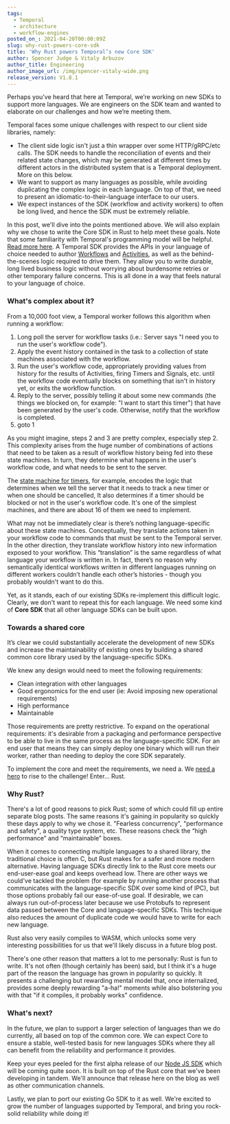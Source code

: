 ```yaml
---
tags:
  - Temporal
  - architecture
  - workflow-engines
posted_on_: 2021-04-20T00:00:09Z
slug: why-rust-powers-core-sdk
title: 'Why Rust powers Temporal’s new Core SDK'
author: Spencer Judge & Vitaly Arbuzov
author_title: Engineering
author_image_url: /img/spencer-vitaly-wide.png
release_version: V1.8.1
---
```


<!--truncate-->


Perhaps you’ve heard that here at Temporal, we’re working on new SDKs to support more languages. We are engineers on the SDK team and wanted to elaborate on our challenges and how we’re meeting them.

Temporal faces some unique challenges with respect to our client side libraries, namely:

* The client side logic isn't just a thin wrapper over some HTTP/gRPC/etc calls. The SDK needs to handle the reconciliation of events and their related state changes, which may be generated at different times by different actors in the distributed system that is a Temporal deployment. More on this below.
* We want to support as many languages as possible, while avoiding duplicating the complex logic in each language. On top of that, we need to present an idiomatic-to-their-language interface to our users.
* We expect instances of the SDK (workflow and activity workers) to often be long lived, and hence the SDK must be extremely reliable.

In this post, we'll dive into the points mentioned above. We will also explain why we chose to write the Core SDK in Rust to help meet these goals. Note that some familiarity with Temporal's programming model will be helpful. [Read more here](https://docs.temporal.io/docs/concept-overview). A Temporal SDK provides the APIs in your language of choice needed to author [Workflows](https://docs.temporal.io/docs/concept-workflows) and [Activities](https://docs.temporal.io/docs/concept-activities), as well as the behind-the-scenes logic required to drive them. They allow you to write durable, long lived business logic without worrying about burdensome retries or other temporary failure concerns. This is all done in a way that feels natural to your language of choice.

### What's complex about it?
From a 10,000 foot view, a Temporal worker follows this algorithm when running a workflow:

1. Long poll the server for workflow tasks (i.e.: Server says "I need you to run the user's workflow code").
2. Apply the event history contained in the task to a collection of state machines associated with the workflow.
3. Run the user's workflow code, appropriately providing values from history for the results of Activities, firing Timers and Signals, etc. until the workflow code eventually blocks on something that isn't in history yet, or exits the workflow function.
4. Reply to the server, possibly telling it about some new commands (the things we blocked on, for example: "I want to start this timer") that have been generated by the user's code. Otherwise, notify that the workflow is completed.
5. goto 1

As you might imagine, steps 2 and 3 are pretty complex, especially step 2. This complexity arises from the huge number of combinations of actions that need to be taken as a result of workflow history being fed into these state machines. In turn, they determine what happens in the user's workflow code, and what needs to be sent to the server.

The [state machine for timers](https://github.com/temporalio/sdk-core/blob/master/src/machines/timer_state_machine.rs), for example, encodes the logic that determines when we tell the server that it needs to track a new timer or when one should be cancelled, It also determines if a timer should be blocked or not in the user's workflow code. It's one of the simplest machines, and there are about 16 of them we need to implement.

What may not be immediately clear is there’s nothing language-specific about these state machines. Conceptually, they translate actions taken in your workflow code to commands that must be sent to the Temporal server. In the other direction, they translate workflow history into new information exposed to your workflow. This “translation” is the same regardless of what language your workflow is written in. In fact, there’s no reason why semantically identical workflows written in different languages running on different workers couldn’t handle each other’s histories - though you probably wouldn't want to do this.

Yet, as it stands, each of our existing SDKs re-implement this difficult logic. Clearly, we don't want to repeat this for each language. We need some kind of **Core SDK** that all other language SDKs can be built upon.

### Towards a shared core
It’s clear we could substantially accelerate the development of new SDKs and increase the maintainability of existing ones by building a shared common core library used by the language-specific SDKs.

We knew any design would need to meet the following requirements:

* Clean integration with other languages
* Good ergonomics for the end user (ie: Avoid imposing new operational requirements)
* High performance
* Maintainable

Those requirements are pretty restrictive. To expand on the operational requirements: it's desirable from a packaging and performance perspective to be able to live in the same process as the language-specific SDK. For an end user that means they can simply deploy one binary which will run their worker, rather than needing to deploy the core SDK separately.

To implement the core and meet the requirements, we need a. We [need a hero](https://youtu.be/bWcASV2sey0?t=56) to rise to the challenge! Enter... Rust.

### Why Rust?
There's a lot of good reasons to pick Rust; some of which could fill up entire separate blog posts. The same reasons it's gaining in popularity so quickly these days apply to why we chose it. "Fearless concurrency", "performance and safety", a quality type system, etc. These reasons check the “high performance” and “maintainable” boxes.

When it comes to connecting multiple languages to a shared library, the traditional choice is often C, but Rust makes for a safer and more modern alternative. Having language SDKs directly link to the Rust core meets our end-user-ease goal and keeps overhead low.
There are other ways we could've tackled the problem (for example by running another process that communicates with the language-specific SDK over some kind of IPC), but those options probably fail our ease-of-use goal. If desirable, we can always run out-of-process later because we use Protobufs to represent data passed between the Core and language-specific SDKs. This technique also reduces the amount of duplicate code we would have to write for each new language.

Rust also very easily compiles to WASM, which unlocks some very interesting possibilities for us that we'll likely discuss in a future blog post.

There's one other reason that matters a lot to me personally: Rust is fun to write. It's not often (though certainly has been) said, but I think it's a huge part of the reason the language has grown in popularity so quickly. It presents a challenging but rewarding mental model that, once internalized, provides some deeply rewarding "a-ha!" moments while also bolstering you with that "if it compiles, it probably works" confidence.

### What's next?

In the future, we plan to support a larger selection of languages than we do currently, all based on top of the common core. We can expect Core to ensure a stable, well-tested basis for new languages SDKs where they all can benefit from the reliability and performance it provides.

Keep your eyes peeled for the first alpha release of our [Node JS SDK](https://github.com/temporalio/sdk-node/) which will be coming quite soon. It is built on top of the Rust core that we've been developing in tandem. We'll announce that release here on the blog as well as other communication channels.

Lastly, we plan to port our existing Go SDK to it as well. We're excited to grow the number of languages supported by Temporal, and bring you rock-solid reliability while doing it!
